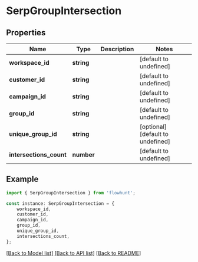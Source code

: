 # SerpGroupIntersection


## Properties

Name | Type | Description | Notes
------------ | ------------- | ------------- | -------------
**workspace_id** | **string** |  | [default to undefined]
**customer_id** | **string** |  | [default to undefined]
**campaign_id** | **string** |  | [default to undefined]
**group_id** | **string** |  | [default to undefined]
**unique_group_id** | **string** |  | [optional] [default to undefined]
**intersections_count** | **number** |  | [default to undefined]

## Example

```typescript
import { SerpGroupIntersection } from 'flowhunt';

const instance: SerpGroupIntersection = {
    workspace_id,
    customer_id,
    campaign_id,
    group_id,
    unique_group_id,
    intersections_count,
};
```

[[Back to Model list]](../README.md#documentation-for-models) [[Back to API list]](../README.md#documentation-for-api-endpoints) [[Back to README]](../README.md)
